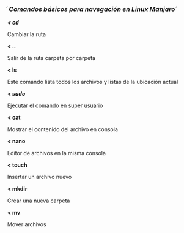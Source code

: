 ### *´  Comandos básicos para navegación en Linux Manjaro´*  

​					***< cd*** 

​						Cambiar la ruta 



​					**< ..**

​						Salir de la ruta carpeta por carpeta



​					**< ls**

​						Este comando lista todos los archivos y listas de la ubicación actual



​					**< *sudo***

​						Ejecutar el comando en super usuario



​					**< cat**

​						Mostrar el contenido del archivo en consola



​					**< nano** 

​						Editor de archivos en la misma consola



​					**< touch** 

​						Insertar un archivo nuevo



​					**< mkdir**

​						Crear una nueva carpeta



​					**< mv**

​						Mover archivos



​		

